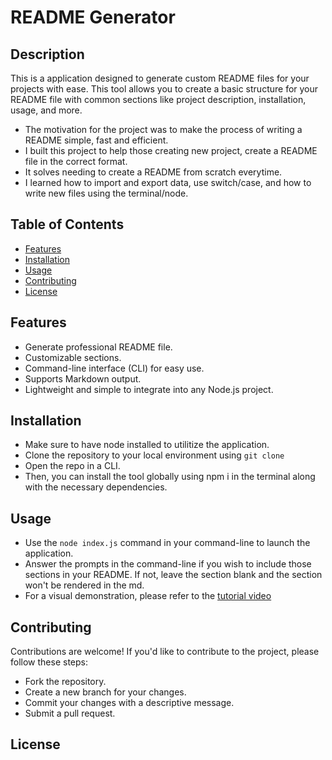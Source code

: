 # README Generator



## Description

This is a application designed to generate custom README files for your projects with ease. This tool allows you to create a basic structure for your README file with common sections like project description, installation, usage, and more.

- The motivation for the project was to make the process of writing a README simple, fast and efficient.
- I built this project to help those creating new project, create a README file in the correct format.
- It solves needing to create a README from scratch everytime.
- I learned how to import and export data, use switch/case, and how to write new files using the terminal/node.



## Table of Contents

- [Features](#features)
- [Installation](#installation)
- [Usage](#usage)
- [Contributing](#contributing)
- [License](#license)



## Features

- Generate professional README file.
- Customizable sections.
- Command-line interface (CLI) for easy use.
- Supports Markdown output.
- Lightweight and simple to integrate into any Node.js project.



## Installation

- Make sure to have node installed to utilitize the application.
- Clone the repository to your local environment using `git clone `
- Open the repo in a CLI.
- Then, you can install the tool globally using npm i in the terminal along with the necessary dependencies.



## Usage

- Use the `node index.js` command in your command-line to launch the application.
- Answer the prompts in the command-line if you wish to include those sections in your README. If not, leave the section blank and the section won't be rendered in the md.
- For a visual demonstration, please refer to the [tutorial video](https://drive.google.com/file/d/1Nuw-3rGTXOaPrEzs11j0TqGkHvrykzhG/view)



## Contributing

Contributions are welcome! If you'd like to contribute to the project, please follow these steps:
- Fork the repository.
- Create a new branch for your changes.
- Commit your changes with a descriptive message.
- Submit a pull request.


## License

